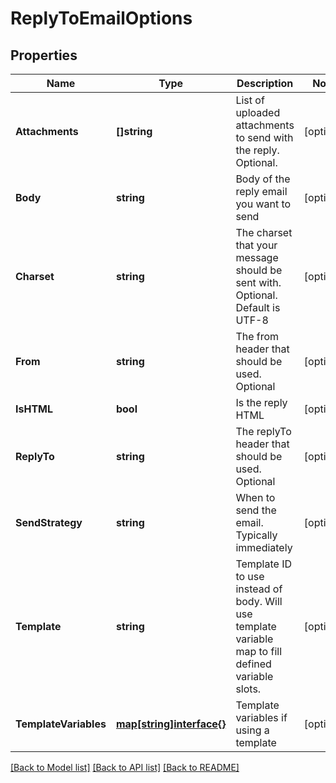 # ReplyToEmailOptions

## Properties

Name | Type | Description | Notes
------------ | ------------- | ------------- | -------------
**Attachments** | **[]string** | List of uploaded attachments to send with the reply. Optional. | [optional] 
**Body** | **string** | Body of the reply email you want to send | [optional] 
**Charset** | **string** | The charset that your message should be sent with. Optional. Default is UTF-8 | [optional] 
**From** | **string** | The from header that should be used. Optional | [optional] 
**IsHTML** | **bool** | Is the reply HTML | [optional] 
**ReplyTo** | **string** | The replyTo header that should be used. Optional | [optional] 
**SendStrategy** | **string** | When to send the email. Typically immediately | [optional] 
**Template** | **string** | Template ID to use instead of body. Will use template variable map to fill defined variable slots. | [optional] 
**TemplateVariables** | [**map[string]interface{}**](.md) | Template variables if using a template | [optional] 

[[Back to Model list]](../README.md#documentation-for-models) [[Back to API list]](../README.md#documentation-for-api-endpoints) [[Back to README]](../README.md)


